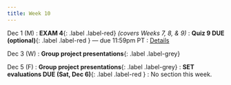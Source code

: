 ```yaml
---
title: Week 10 
---
```



Dec 1 (M)
: **EXAM 4**{: .label .label-red} *(covers Weeks 7, 8, & 9)*
: **Quiz 9 DUE (optional)**{: .label .label-red } — due 11:59pm PT
: [Details](.)

Dec 3 (W)
: **Group project presentations**{: .label .label-grey}

Dec 5 (F)
: **Group project presentations**{: .label .label-grey}
: **SET evaluations DUE (Sat, Dec 6)**{: .label .label-red }
: No section this week.
